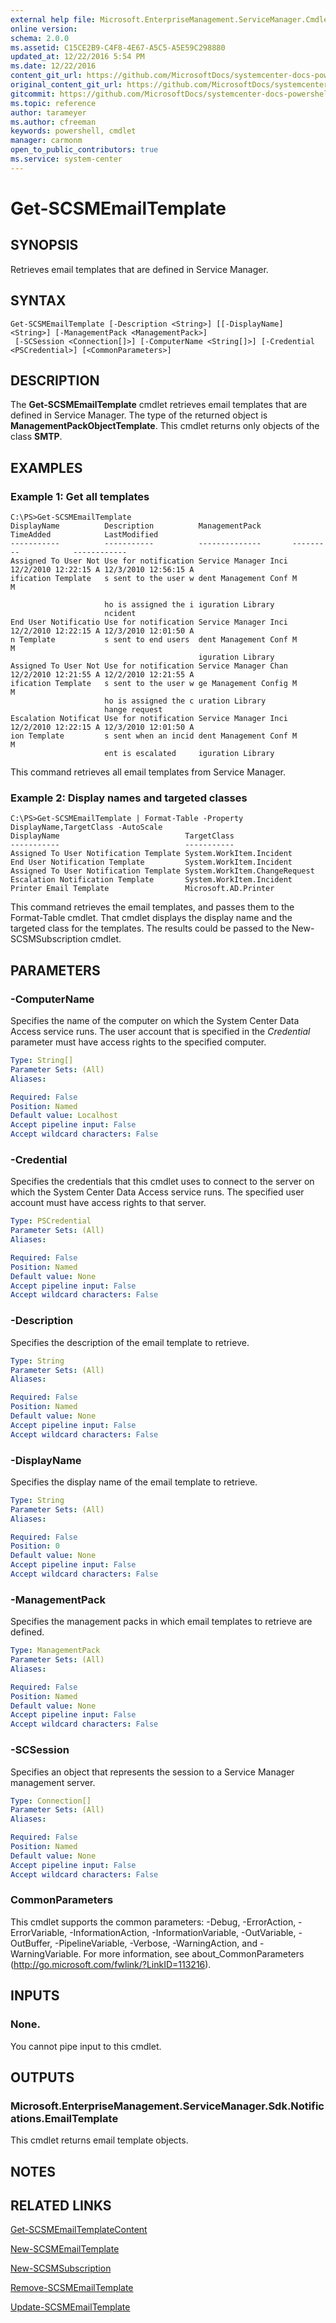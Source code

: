 ```yaml
---
external help file: Microsoft.EnterpriseManagement.ServiceManager.Cmdlets.dll-Help.xml
online version: 
schema: 2.0.0
ms.assetid: C15CE2B9-C4F8-4E67-A5C5-A5E59C298880
updated_at: 12/22/2016 5:54 PM
ms.date: 12/22/2016
content_git_url: https://github.com/MicrosoftDocs/systemcenter-docs-powershell/blob/master/systemcenter-cmdlets/SystemCenter2016/ServiceManager/vlatest/Get-SCSMEmailTemplate.md
original_content_git_url: https://github.com/MicrosoftDocs/systemcenter-docs-powershell/blob/master/systemcenter-cmdlets/SystemCenter2016/ServiceManager/vlatest/Get-SCSMEmailTemplate.md
gitcommit: https://github.com/MicrosoftDocs/systemcenter-docs-powershell/blob/17c3a51bd892aad46c731d9f381f0704b4815004/systemcenter-cmdlets/SystemCenter2016/ServiceManager/vlatest/Get-SCSMEmailTemplate.md
ms.topic: reference
author: tarameyer
ms.author: cfreeman
keywords: powershell, cmdlet
manager: carmonm
open_to_public_contributors: true
ms.service: system-center
---
```


# Get-SCSMEmailTemplate

## SYNOPSIS
Retrieves email templates that are defined in Service Manager.

## SYNTAX

```
Get-SCSMEmailTemplate [-Description <String>] [[-DisplayName] <String>] [-ManagementPack <ManagementPack>]
 [-SCSession <Connection[]>] [-ComputerName <String[]>] [-Credential <PSCredential>] [<CommonParameters>]
```

## DESCRIPTION
The **Get-SCSMEmailTemplate** cmdlet retrieves email templates that are defined in Service Manager.
The type of the returned object is **ManagementPackObjectTemplate**.
This cmdlet returns only objects of the class **SMTP**.

## EXAMPLES

### Example 1: Get all templates
```
C:\PS>Get-SCSMEmailTemplate
DisplayName          Description          ManagementPack       TimeAdded            LastModified
-----------          -----------          --------------       ---------            ------------
Assigned To User Not Use for notification Service Manager Inci 12/2/2010 12:22:15 A 12/3/2010 12:56:15 A
ification Template   s sent to the user w dent Management Conf M                    M

                     ho is assigned the i iguration Library
                     ncident
End User Notificatio Use for notification Service Manager Inci 12/2/2010 12:22:15 A 12/3/2010 12:01:50 A
n Template           s sent to end users  dent Management Conf M                    M
                                          iguration Library
Assigned To User Not Use for notification Service Manager Chan 12/2/2010 12:21:55 A 12/2/2010 12:21:55 A
ification Template   s sent to the user w ge Management Config M                    M
                     ho is assigned the c uration Library
                     hange request
Escalation Notificat Use for notification Service Manager Inci 12/2/2010 12:22:15 A 12/3/2010 12:01:50 A
ion Template         s sent when an incid dent Management Conf M                    M
                     ent is escalated     iguration Library
```

This command retrieves all email templates from Service Manager.

### Example 2: Display names and targeted classes
```
C:\PS>Get-SCSMEmailTemplate | Format-Table -Property DisplayName,TargetClass -AutoScale
DisplayName                            TargetClass
-----------                            -----------
Assigned To User Notification Template System.WorkItem.Incident
End User Notification Template         System.WorkItem.Incident
Assigned To User Notification Template System.WorkItem.ChangeRequest
Escalation Notification Template       System.WorkItem.Incident
Printer Email Template                 Microsoft.AD.Printer
```

This command retrieves the email templates, and passes them to the Format-Table cmdlet.
That cmdlet displays the display name and the targeted class for the templates.
The results could be passed to the New-SCSMSubscription cmdlet.

## PARAMETERS

### -ComputerName
Specifies the name of the computer on which the System Center Data Access service runs.
The user account that is specified in the *Credential* parameter must have access rights to the specified computer.

```yaml
Type: String[]
Parameter Sets: (All)
Aliases: 

Required: False
Position: Named
Default value: Localhost
Accept pipeline input: False
Accept wildcard characters: False
```

### -Credential
Specifies the credentials that this cmdlet uses to connect to the server on which the System Center Data Access service runs.
The specified user account must have access rights to that server.

```yaml
Type: PSCredential
Parameter Sets: (All)
Aliases: 

Required: False
Position: Named
Default value: None
Accept pipeline input: False
Accept wildcard characters: False
```

### -Description
Specifies the description of the email template to retrieve.

```yaml
Type: String
Parameter Sets: (All)
Aliases: 

Required: False
Position: Named
Default value: None
Accept pipeline input: False
Accept wildcard characters: False
```

### -DisplayName
Specifies the display name of the email template to retrieve.

```yaml
Type: String
Parameter Sets: (All)
Aliases: 

Required: False
Position: 0
Default value: None
Accept pipeline input: False
Accept wildcard characters: False
```

### -ManagementPack
Specifies the management packs in which email templates to retrieve are defined.

```yaml
Type: ManagementPack
Parameter Sets: (All)
Aliases: 

Required: False
Position: Named
Default value: None
Accept pipeline input: False
Accept wildcard characters: False
```

### -SCSession
Specifies an object that represents the session to a Service Manager management server.

```yaml
Type: Connection[]
Parameter Sets: (All)
Aliases: 

Required: False
Position: Named
Default value: None
Accept pipeline input: False
Accept wildcard characters: False
```

### CommonParameters
This cmdlet supports the common parameters: -Debug, -ErrorAction, -ErrorVariable, -InformationAction, -InformationVariable, -OutVariable, -OutBuffer, -PipelineVariable, -Verbose, -WarningAction, and -WarningVariable. For more information, see about_CommonParameters (http://go.microsoft.com/fwlink/?LinkID=113216).

## INPUTS

### None.
You cannot pipe input to this cmdlet.

## OUTPUTS

### Microsoft.EnterpriseManagement.ServiceManager.Sdk.Notifications.EmailTemplate
This cmdlet returns email template objects.

## NOTES

## RELATED LINKS

[Get-SCSMEmailTemplateContent](xref:SystemCenter2016/ServiceManager/vlatest/Get-SCSMEmailTemplateContent.md)

[New-SCSMEmailTemplate](xref:SystemCenter2016/ServiceManager/vlatest/New-SCSMEmailTemplate.md)

[New-SCSMSubscription](xref:SystemCenter2016/ServiceManager/vlatest/New-SCSMSubscription.md)

[Remove-SCSMEmailTemplate](xref:SystemCenter2016/ServiceManager/vlatest/Remove-SCSMEmailTemplate.md)

[Update-SCSMEmailTemplate](xref:SystemCenter2016/ServiceManager/vlatest/Update-SCSMEmailTemplate.md)

